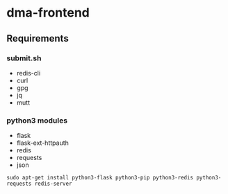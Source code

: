 # dma-frontend

## Requirements


### submit.sh

- redis-cli
- curl
- gpg
- jq
- mutt

### python3 modules

- flask
- flask-ext-httpauth
- redis
- requests
- json
 
```
sudo apt-get install python3-flask python3-pip python3-redis python3-requests redis-server
```

